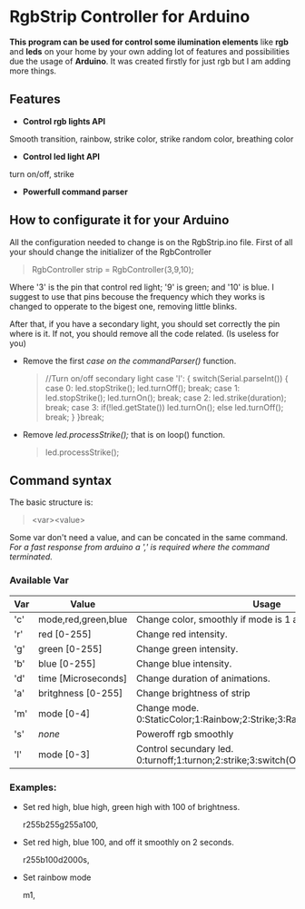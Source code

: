 # RgbStrip Controller for Arduino
**This program can be used for control some ilumination elements** like **rgb** and **leds** on your home by your own adding lot of features and possibilities due the usage of **Arduino**. It was created firstly for just rgb but I am adding more things.

## Features

 - **Control rgb lights API**

  Smooth transition, rainbow, strike color, strike random color, breathing color

 - **Control led light API**

  turn on/off, strike

 - **Powerfull command parser**

## How to configurate it for your Arduino
All the configuration needed to change is on the RgbStrip.ino file. First of all
your should change the initializer of the RgbController

> RgbController strip = RgbController(3,9,10);

Where '3' is the pin that control red light; '9' is green; and '10' is blue. I suggest to use that pins becouse the frequency which they works is changed to opperate to the bigest one, removing little blinks.

After that, if you have a secondary light, you should set correctly the pin where is it. If not, you should remove all the code related. (Is useless for you)
 - Remove the first *case on the commandParser()* function.
   >   //Turn on/off secondary light
         case 'l':
         {
           switch(Serial.parseInt())
           {
             case 0:
               led.stopStrike();
               led.turnOff();
               break;
             case 1:
               led.stopStrike();
               led.turnOn();
               break;
             case 2:
               led.strike(duration);
               break;
             case 3:
               if(!led.getState())
                 led.turnOn();
               else
                 led.turnOff();
              break;
           }
         }break;
 - Remove *led.processStrike();* that is on loop() function.
   >   led.processStrike();

## Command syntax
The basic structure is:
> &lt;var&gt;&lt;value&gt;

Some var don't need a value, and can be concated in the same command.
<var><value><var><var><value>
For a fast response from arduino a ',' is required where the command terminated.

### Available Var

Var | Value | Usage
--- | --- | ---
'c'| mode,red,green,blue  | Change color, smoothly if mode is 1 and directly if 0
'r'| red [0-255] | Change red intensity.
'g'| green [0-255]| Change green intensity.
'b'| blue [0-255]| Change blue intensity.
'd'| time [Microseconds]| Change duration of animations.
'a'|  britghness [0-255] | Change brightness of strip
'm'| mode [0-4] | Change mode. 0:StaticColor;1:Rainbow;2:Strike;3:RandomStrike;4:Breathing
's'| _none_ | Poweroff rgb smoothly
'l'| mode [0-3] | Control secundary led. 0:turnoff;1:turnon;2:strike;3:switch(ON/OFF)

### Examples:
 - Set red high, blue high, green high with 100 of brightness.

	r255b255g255a100,
 - Set red high, blue 100, and off it smoothly on 2 seconds.

	r255b100d2000s,
 - Set rainbow mode

	m1,
